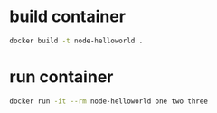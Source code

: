 # build container
```bash
docker build -t node-helloworld .
```

# run container
```bash
docker run -it --rm node-helloworld one two three
```